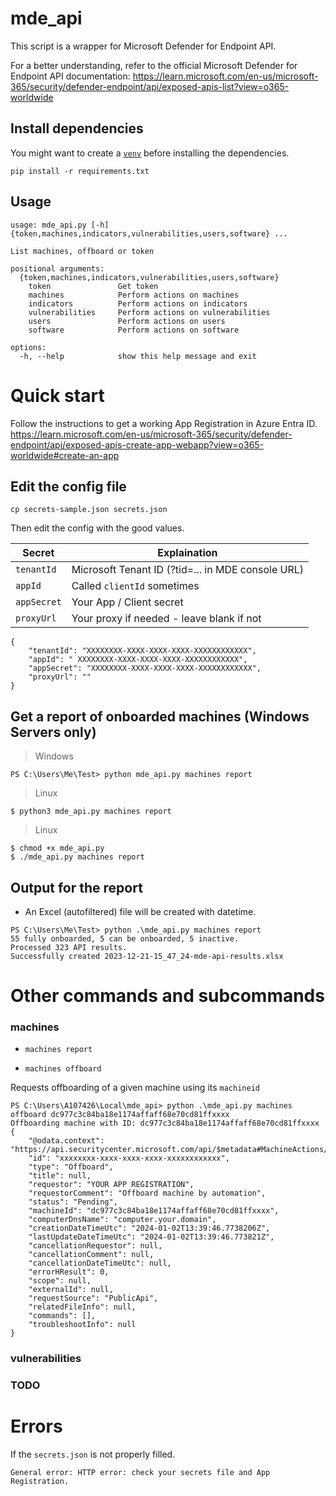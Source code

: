 # mde_api

This script is a wrapper for Microsoft Defender for Endpoint API.

For a better understanding, refer to the official Microsoft Defender for Endpoint API documentation: https://learn.microsoft.com/en-us/microsoft-365/security/defender-endpoint/api/exposed-apis-list?view=o365-worldwide

## Install dependencies

You might want to create a [`venv`](https://docs.python.org/3/library/venv.html) before installing the dependencies.

```
pip install -r requirements.txt
```

## Usage

```
usage: mde_api.py [-h] {token,machines,indicators,vulnerabilities,users,software} ...

List machines, offboard or token

positional arguments:
  {token,machines,indicators,vulnerabilities,users,software}
    token               Get token
    machines            Perform actions on machines
    indicators          Perform actions on indicators
    vulnerabilities     Perform actions on vulnerabilities
    users               Perform actions on users
    software            Perform actions on software

options:
  -h, --help            show this help message and exit
```

# Quick start

Follow the instructions to get a working App Registration in Azure Entra ID.
https://learn.microsoft.com/en-us/microsoft-365/security/defender-endpoint/api/exposed-apis-create-app-webapp?view=o365-worldwide#create-an-app

## Edit the config file
```
cp secrets-sample.json secrets.json
```

Then edit the config with the good values.

| Secret | Explaination |
|----------|--------------|
|`tenantId`| Microsoft Tenant ID (?tid=... in MDE console URL) |
|`appId`| Called `clientId` sometimes |
|`appSecret`| Your App / Client secret |
|`proxyUrl`| Your proxy if needed - leave blank if not |

```
{
    "tenantId": "XXXXXXXX-XXXX-XXXX-XXXX-XXXXXXXXXXXX",
    "appId": " XXXXXXXX-XXXX-XXXX-XXXX-XXXXXXXXXXXX",
    "appSecret": "XXXXXXXX-XXXX-XXXX-XXXX-XXXXXXXXXXXX",
    "proxyUrl": ""
}
```

## Get a report of onboarded machines (Windows Servers only)

> Windows

```
PS C:\Users\Me\Test> python mde_api.py machines report
```

> Linux

```
$ python3 mde_api.py machines report
```

> Linux  

```
$ chmod +x mde_api.py
$ ./mde_api.py machines report
```

## Output for the report

- An Excel (autofiltered) file will be created with datetime.

```
PS C:\Users\Me\Test> python .\mde_api.py machines report
55 fully onboarded, 5 can be onboarded, 5 inactive.
Processed 323 API results.
Successfully created 2023-12-21-15_47_24-mde-api-results.xlsx
```

# Other commands and subcommands

### machines

* `machines report`

* `machines offboard`

Requests offboarding of a given machine using its `machineid`

```
PS C:\Users\A107426\Local\mde_api> python .\mde_api.py machines offboard dc977c3c84ba18e1174affaff68e70cd81ffxxxx
Offboarding machine with ID: dc977c3c84ba18e1174affaff68e70cd81ffxxxx
{
    "@odata.context": "https://api.securitycenter.microsoft.com/api/$metadata#MachineActions/$entity",
    "id": "xxxxxxxx-xxxx-xxxx-xxxx-xxxxxxxxxxxx",
    "type": "Offboard",
    "title": null,
    "requestor": "YOUR APP REGISTRATION",
    "requestorComment": "Offboard machine by automation",
    "status": "Pending",
    "machineId": "dc977c3c84ba18e1174affaff68e70cd81ffxxxx",
    "computerDnsName": "computer.your.domain",
    "creationDateTimeUtc": "2024-01-02T13:39:46.7738206Z",
    "lastUpdateDateTimeUtc": "2024-01-02T13:39:46.773821Z",
    "cancellationRequestor": null,
    "cancellationComment": null,
    "cancellationDateTimeUtc": null,
    "errorHResult": 0,
    "scope": null,
    "externalId": null,
    "requestSource": "PublicApi",
    "relatedFileInfo": null,
    "commands": [],
    "troubleshootInfo": null
}
```

### vulnerabilities

### TODO

# Errors

If the `secrets.json` is not properly filled.
```
General error: HTTP error: check your secrets file and App Registration.
```

